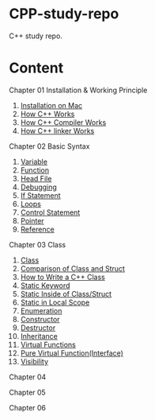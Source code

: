 # CPP-study-repo
C++ study repo.

# Content
Chapter 01 Installation & Working Principle
1. [Installation on Mac](https://github.com/JinLexuan/CPP-study-repo/blob/main/01%20Installation%20%26%20Working%20Principle.md#installation-on-mac)
2. [How C++ Works](https://github.com/JinLexuan/CPP-study-repo/blob/main/01%20Installation%20%26%20Working%20Principle.md#how-c-works)
3. [How C++ Compiler Works](https://github.com/JinLexuan/CPP-study-repo/blob/main/01%20Installation%20%26%20Working%20Principle.md#how-c-compiler-works)
4. [How C++ linker Works](https://github.com/JinLexuan/CPP-study-repo/blob/main/01%20Installation%20%26%20Working%20Principle.md#how-c-linker-works)

Chapter 02 Basic Syntax
1. [Variable](https://github.com/JinLexuan/CPP-study-repo/blob/main/02%20Basic%20Syntax.md#variable)
2. [Function](https://github.com/JinLexuan/CPP-study-repo/blob/main/02%20Basic%20Syntax.md#function)
3. [Head File](https://github.com/JinLexuan/CPP-study-repo/blob/main/02%20Basic%20Syntax.md#head-file)
4. [Debugging](https://github.com/JinLexuan/CPP-study-repo/blob/main/02%20Basic%20Syntax.md#debugging)
5. [If Statement](https://github.com/JinLexuan/CPP-study-repo/blob/main/02%20Basic%20Syntax.md#if-statement)
6. [Loops](https://github.com/JinLexuan/CPP-study-repo/blob/main/02%20Basic%20Syntax.md#loops)
7. [Control Statement](https://github.com/JinLexuan/CPP-study-repo/blob/main/02%20Basic%20Syntax.md#control-statement)
8. [Pointer](https://github.com/JinLexuan/CPP-study-repo/blob/main/02%20Basic%20Syntax.md#pointer)
9. [Reference](https://github.com/JinLexuan/CPP-study-repo/blob/main/02%20Basic%20Syntax.md#reference)

Chapter 03 Class
1. [Class](https://github.com/JinLexuan/CPP-study-repo/blob/main/03%20Class.md#class)
2. [Comparison of Class and Struct](https://github.com/JinLexuan/CPP-study-repo/blob/main/03%20Class.md#comparison-of-class-and-struct)
3. [How to Write a C++ Class](https://github.com/JinLexuan/CPP-study-repo/blob/main/03%20Class.md#how-to-write-a-c-class)
4. [Static Keyword](https://github.com/JinLexuan/CPP-study-repo/blob/main/03%20Class.md#static-keyword)
5. [Static Inside of Class/Struct](https://github.com/JinLexuan/CPP-study-repo/blob/main/03%20Class.md#static-inside-of-classstruct)
6. [Static in Local Scope](https://github.com/JinLexuan/CPP-study-repo/blob/main/03%20Class.md#static-in-local-scope)
7. [Enumeration](https://github.com/JinLexuan/CPP-study-repo/blob/main/03%20Class.md#enumeration)
8. [Constructor](https://github.com/JinLexuan/CPP-study-repo/blob/main/03%20Class.md#constructor)
9. [Destructor](https://github.com/JinLexuan/CPP-study-repo/blob/main/03%20Class.md#destructor)
10. [Inheritance](https://github.com/JinLexuan/CPP-study-repo/blob/main/03%20Class.md#inheritance)
11. [Virtual Functions](https://github.com/JinLexuan/CPP-study-repo/blob/main/03%20Class.md#virtual-functions)
12. [Pure Virtual Function(Interface)](https://github.com/JinLexuan/CPP-study-repo/blob/main/03%20Class.md#pure-virtual-functioninterface)
13. [Visibility](https://github.com/JinLexuan/CPP-study-repo/blob/main/03%20Class.md#visibility)

Chapter 04

Chapter 05

Chapter 06

